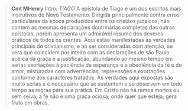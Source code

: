 
> **Cmt MHenry** Intro: *TIAGO* A epístola de Tiago é um dos escritos mais instrutivos do Novo Testamento. Dirigida principalmente contra erros particulares da época produzidos entre os cristãos judaicos, não contém as mesmas declarações doutrinárias completas das outras epístolas, porém apresenta um admirável resumo dos deveres práticos de todos os crentes. Aqui estão manifestadas as verdades principais do cristianismo, e ao ser consideradas com atenção, se verá que coincidem por inteiro com as declarações de são Paulo acerca da graça e a justificação, abundando ao mesmo tempo em serias exortações à paciência da esperança e a obediência da fé e do amor, misturadas com advertências, repreensões e exortações conforme aos caracteres tratados. As verdades aqui expostas são muito sérias e é necessário que se sustentem e se observem em todo tempo as regras para sua prática. Em Cristo não há ramos mortos ou sem seiva; a fé não é uma graça ociosa; onde quer que esteja, gera fruto em obras.